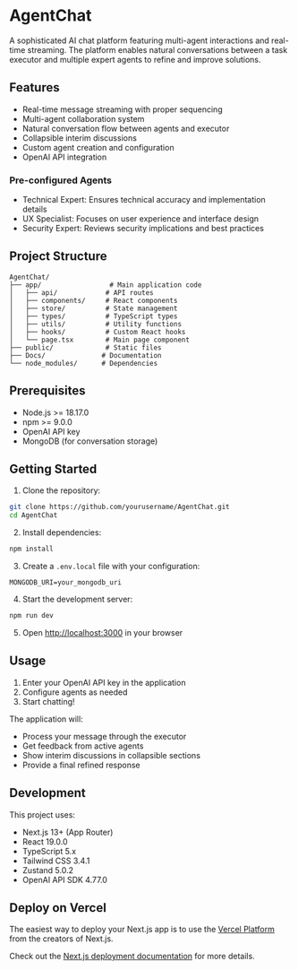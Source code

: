 # AgentChat

A sophisticated AI chat platform featuring multi-agent interactions and real-time streaming. The platform enables natural conversations between a task executor and multiple expert agents to refine and improve solutions.

## Features

- Real-time message streaming with proper sequencing
- Multi-agent collaboration system
- Natural conversation flow between agents and executor
- Collapsible interim discussions
- Custom agent creation and configuration
- OpenAI API integration

### Pre-configured Agents
- Technical Expert: Ensures technical accuracy and implementation details
- UX Specialist: Focuses on user experience and interface design
- Security Expert: Reviews security implications and best practices

## Project Structure

```
AgentChat/
├── app/                 # Main application code
│   ├── api/            # API routes
│   ├── components/     # React components
│   ├── store/          # State management
│   ├── types/          # TypeScript types
│   ├── utils/          # Utility functions
│   ├── hooks/          # Custom React hooks
│   └── page.tsx        # Main page component
├── public/             # Static files
├── Docs/              # Documentation
└── node_modules/      # Dependencies
```

## Prerequisites

- Node.js >= 18.17.0
- npm >= 9.0.0
- OpenAI API key
- MongoDB (for conversation storage)

## Getting Started

1. Clone the repository:
```bash
git clone https://github.com/yourusername/AgentChat.git
cd AgentChat
```

2. Install dependencies:
```bash
npm install
```

3. Create a `.env.local` file with your configuration:
```
MONGODB_URI=your_mongodb_uri
```

4. Start the development server:
```bash
npm run dev
```

5. Open [http://localhost:3000](http://localhost:3000) in your browser

## Usage

1. Enter your OpenAI API key in the application
2. Configure agents as needed
3. Start chatting!

The application will:
- Process your message through the executor
- Get feedback from active agents
- Show interim discussions in collapsible sections
- Provide a final refined response

## Development

This project uses:
- Next.js 13+ (App Router)
- React 19.0.0
- TypeScript 5.x
- Tailwind CSS 3.4.1
- Zustand 5.0.2
- OpenAI API SDK 4.77.0

## Deploy on Vercel

The easiest way to deploy your Next.js app is to use the [Vercel Platform](https://vercel.com/new?utm_medium=default-template&filter=next.js&utm_source=create-next-app&utm_campaign=create-next-app-readme) from the creators of Next.js.

Check out the [Next.js deployment documentation](https://nextjs.org/docs/app/building-your-application/deploying) for more details.
